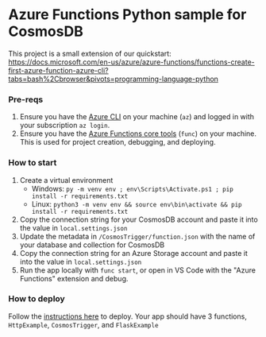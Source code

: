 # Azure Functions Python sample for CosmosDB

This project is a small extension of our quickstart: https://docs.microsoft.com/en-us/azure/azure-functions/functions-create-first-azure-function-azure-cli?tabs=bash%2Cbrowser&pivots=programming-language-python

### Pre-reqs

1. Ensure you have the [Azure CLI](https://docs.microsoft.com/en-us/cli/azure/?view=azure-cli-latest) on your machine (`az`) and logged in with your subscription `az login`.
2. Ensure you have the [Azure Functions core tools](https://github.com/Azure/azure-functions-core-tools#azure-functions-core-tools) (`func`) on your machine.  This is used for project creation, debugging, and deploying.

### How to start

1. Create a virtual environment
    - Windows: `py -m venv env ; env\Scripts\Activate.ps1 ; pip install -r requirements.txt`
    - Linux: `python3 -m venv env && source env\bin\activate && pip install -r requirements.txt`
2. Copy the connection string for your CosmosDB account and paste it into the value in `local.settings.json`
3. Update the metadata in `/CosmosTrigger/function.json` with the name of your database and collection for CosmosDB
4. Copy the connection string for an Azure Storage account and paste it into the value in `local.settings.json`
5. Run the app locally with `func start`, or open in VS Code with the "Azure Functions" extension and debug.

### How to deploy

Follow the [instructions here](https://docs.microsoft.com/en-us/azure/azure-functions/functions-create-first-azure-function-azure-cli?tabs=bash%2Cbrowser&pivots=programming-language-python#create-supporting-azure-resources-for-your-function) to deploy.  Your app should have 3 functions, `HttpExample`, `CosmosTrigger`, and `FlaskExample`